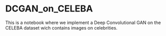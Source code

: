 # DCGAN_on_CELEBA
This is a notebook where we implement a Deep Convolutional GAN on the CELEBA dataset wich contains images on celebrities.
